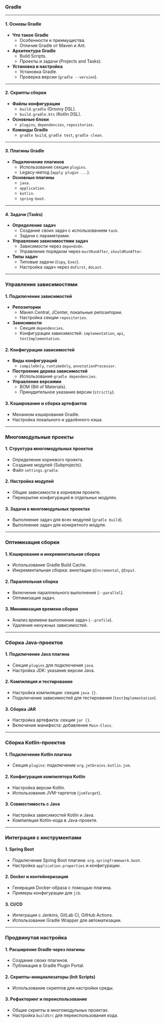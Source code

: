 ### **Gradle**

---

#### **1. Основы Gradle**
- **Что такое Gradle**
  - Особенности и преимущества.
  - Отличия Gradle от Maven и Ant.
- **Архитектура Gradle**
  - Build Scripts.
  - Проекты и задачи (Projects and Tasks).
- **Установка и настройка**
  - Установка Gradle.
  - Проверка версии (`gradle --version`).

---

#### **2. Скрипты сборки**
- **Файлы конфигурации**
  - `build.gradle` (Groovy DSL).
  - `build.gradle.kts` (Kotlin DSL).
- **Основные блоки**
  - `plugins`, `dependencies`, `repositories`.
- **Команды Gradle**
  - `gradle build`, `gradle test`, `gradle clean`.

---

#### **3. Плагины Gradle**
- **Подключение плагинов**
  - Использование секции `plugins`.
  - Legacy-метод (`apply plugin ...`).
- **Основные плагины**
  - `java`.
  - `application`.
  - `kotlin`.
  - `spring-boot`.

---

#### **4. Задачи (Tasks)**
- **Определение задач**
  - Создание своих задач с использованием `task`.
  - Задачи с параметрами.
- **Управление зависимостями задач**
  - Зависимости через `dependsOn`.
  - Управление порядком через `mustRunAfter`, `shouldRunAfter`.
- **Типы задач**
  - Типовые задачи (`Copy`, `Exec`).
  - Настройка задач через `doFirst`, `doLast`.

---

### **Управление зависимостями**

#### **1. Подключение зависимостей**
- **Репозитории**
  - Maven Central, JCenter, локальные репозитории.
  - Настройка секции `repositories`.
- **Зависимости**
  - Секция `dependencies`.
  - Конфигурации зависимостей: `implementation`, `api`, `testImplementation`.

#### **2. Конфигурации зависимостей**
- **Виды конфигураций**
  - `compileOnly`, `runtimeOnly`, `annotationProcessor`.
- **Построение дерева зависимостей**
  - Использование `gradle dependencies`.
- **Управление версиями**
  - BOM (Bill of Materials).
  - Принудительное указание версии (`strictly`).

#### **3. Кэширование и сборка артефактов**
- Механизм кэширования Gradle.
- Настройка локального и удалённого кэша.

---

### **Многомодульные проекты**

#### **1. Структура многомодульных проектов**
- Определение корневого проекта.
- Создание модулей (Subprojects).
- Файл `settings.gradle`.

#### **2. Настройка модулей**
- Общие зависимости в корневом проекте.
- Перекрытие конфигураций в отдельных модулях.

#### **3. Задачи в многомодульных проектах**
- Выполнение задач для всех модулей (`gradle build`).
- Выполнение задач для конкретного модуля.

---

### **Оптимизация сборки**

#### **1. Кэширование и инкрементальная сборка**
- Использование Gradle Build Cache.
- Инкрементальная сборка: аннотации `@Incremental`, `@Input`.

#### **2. Параллельная сборка**
- Включение параллельного выполнения (`--parallel`).
- Оптимизация задач.

#### **3. Минимизация времени сборки**
- Анализ времени выполнения задач (`--profile`).
- Удаление ненужных зависимостей.

---

### **Сборка Java-проектов**

#### **1. Подключение Java плагина**
- Секция `plugins` для подключения `java`.
- Настройка JDK: указание версии Java.

#### **2. Компиляция и тестирование**
- Настройка компиляции: секция `java {}`.
- Подключение зависимостей для тестирования (`testImplementation`).

#### **3. Сборка JAR**
- Настройка артефакта: секция `jar {}`.
- Включение манифеста: добавление `Main-Class`.

---

### **Сборка Kotlin-проектов**

#### **1. Подключение Kotlin плагина**
- Секция `plugins`: подключение `org.jetbrains.kotlin.jvm`.

#### **2. Конфигурация компилятора Kotlin**
- Настройка версии Kotlin.
- Использование JVM-таргетов (`jvmTarget`).

#### **3. Совместимость с Java**
- Настройка зависимостей Kotlin и Java.
- Компиляция Kotlin-кода в Java-проекте.

---

### **Интеграция с инструментами**

#### **1. Spring Boot**
- Подключение Spring Boot плагина: `org.springframework.boot`.
- Настройка `application.properties` и конфигурации.

#### **2. Docker и контейнеризация**
- Генерация Docker-образа с помощью плагина.
- Примеры конфигурации для `jib`.

#### **3. CI/CD**
- Интеграция с Jenkins, GitLab CI, GitHub Actions.
- Использование Gradle Wrapper для автоматизации.

---

### **Продвинутая настройка**

#### **1. Расширение Gradle через плагины**
- Создание своих плагинов.
- Публикация в Gradle Plugin Portal.

#### **2. Скрипты-инициализаторы (Init Scripts)**
- Использование скриптов для настройки среды.

#### **3. Рефакторинг и переиспользование**
- Общие скрипты в многомодульных проектах.
- Настройка `buildSrc` для переиспользования кода.
